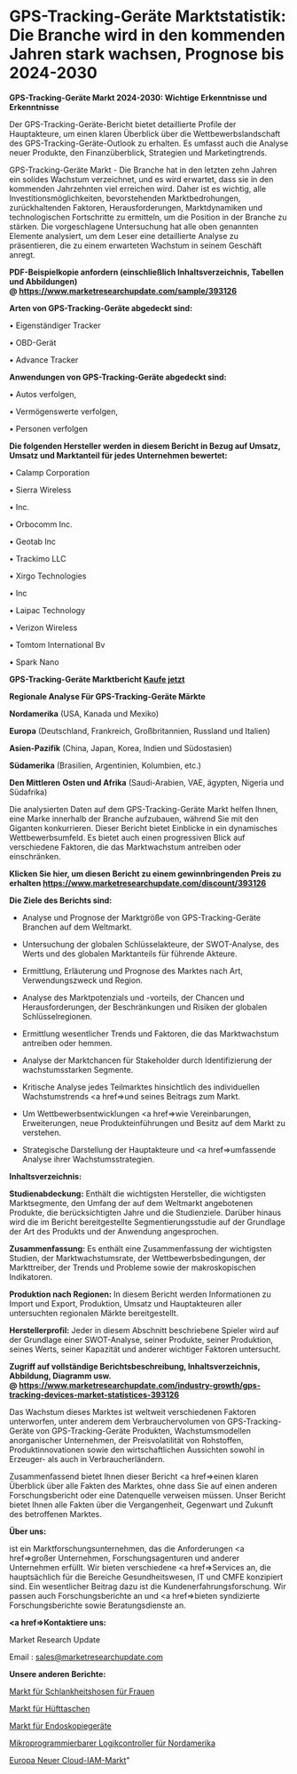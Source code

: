 # GPS-Tracking-Geräte Marktstatistik: Die Branche wird in den kommenden Jahren stark wachsen, Prognose bis 2024-2030

<strong>GPS-Tracking-Geräte Markt 2024-2030: Wichtige Erkenntnisse und Erkenntnisse</strong>

Der GPS-Tracking-Geräte-Bericht bietet detaillierte Profile der Hauptakteure, um einen klaren Überblick über die Wettbewerbslandschaft des GPS-Tracking-Geräte-Outlook zu erhalten. Es umfasst auch die Analyse neuer Produkte, den Finanzüberblick, Strategien und Marketingtrends.

GPS-Tracking-Geräte Markt - Die Branche hat in den letzten zehn Jahren ein solides Wachstum verzeichnet, und es wird erwartet, dass sie in den kommenden Jahrzehnten viel erreichen wird. Daher ist es wichtig, alle Investitionsmöglichkeiten, bevorstehenden Marktbedrohungen, zurückhaltenden Faktoren, Herausforderungen, Marktdynamiken und technologischen Fortschritte zu ermitteln, um die Position in der Branche zu stärken. Die vorgeschlagene Untersuchung hat alle oben genannten Elemente analysiert, um dem Leser eine detaillierte Analyse zu präsentieren, die zu einem erwarteten Wachstum in seinem Geschäft anregt.

<strong><b>PDF-Beispielkopie anfordern (einschließlich Inhaltsverzeichnis, Tabellen und Abbildungen) @ </b></strong><strong><a href=https://www.marketresearchupdate.com/sample/393126><strong>https://www.marketresearchupdate.com/sample/393126</u></a></strong></strong>

<strong>Arten von GPS-Tracking-Geräte abgedeckt sind:</strong>

• Eigenständiger Tracker

• OBD-Gerät

• Advance Tracker

<strong>Anwendungen von GPS-Tracking-Geräte abgedeckt sind:</strong>

• Autos verfolgen,

• Vermögenswerte verfolgen,

• Personen verfolgen

<strong>Die folgenden Hersteller werden in diesem Bericht in Bezug auf Umsatz, Umsatz und Marktanteil für jedes Unternehmen bewertet:</strong>

• Calamp Corporation

• Sierra Wireless

• Inc.

• Orbocomm Inc.

• Geotab Inc

• Trackimo LLC

• Xirgo Technologies

• Inc

• Laipac Technology

• Verizon Wireless

• Tomtom International Bv

• Spark Nano

<strong>GPS-Tracking-Geräte Marktbericht <a href=https://www.marketresearchupdate.com/buynow/393126>Kaufe jetzt</a></strong>

<strong>Regionale Analyse Für GPS-Tracking-Geräte Märkte</strong>

<strong>Nordamerika</strong> (USA, Kanada und Mexiko)

<strong>Europa</strong> (Deutschland, Frankreich, Großbritannien, Russland und Italien)

<strong>Asien-Pazifik</strong> (China, Japan, Korea, Indien und Südostasien)

<strong>Südamerika</strong> (Brasilien, Argentinien, Kolumbien, etc.)

<strong>Den Mittleren</strong> <strong>Osten und Afrika</strong> (Saudi-Arabien, VAE, ägypten, Nigeria und Südafrika)

Die analysierten Daten auf dem GPS-Tracking-Geräte Markt helfen Ihnen, eine Marke innerhalb der Branche aufzubauen, während Sie mit den Giganten konkurrieren. Dieser Bericht bietet Einblicke in ein dynamisches Wettbewerbsumfeld. Es bietet auch einen progressiven Blick auf verschiedene Faktoren, die das Marktwachstum antreiben oder einschränken.

<strong>Klicken Sie hier, um diesen Bericht zu einem gewinnbringenden Preis zu erhalten
</strong><strong><a href=https://www.marketresearchupdate.com/discount/393126>https://www.marketresearchupdate.com/discount/393126</b></u></strong></a>

<strong>Die Ziele des Berichts sind:</strong>

- Analyse und Prognose der Marktgröße von GPS-Tracking-Geräte Branchen auf dem Weltmarkt.

- Untersuchung der globalen Schlüsselakteure, der SWOT-Analyse, des Werts und des globalen Marktanteils für führende Akteure.

- Ermittlung, Erläuterung und Prognose des Marktes nach Art, Verwendungszweck und Region.

- Analyse des Marktpotenzials und -vorteils, der Chancen und Herausforderungen, der Beschränkungen und Risiken der globalen Schlüsselregionen.

- Ermittlung wesentlicher Trends und Faktoren, die das Marktwachstum antreiben oder hemmen.

- Analyse der Marktchancen für Stakeholder durch Identifizierung der wachstumsstarken Segmente.

- Kritische Analyse jedes Teilmarktes hinsichtlich des individuellen Wachstumstrends <a href=>und</a> seines Beitrags zum Markt.

- Um Wettbewerbsentwicklungen <a href=>wie</a> Vereinbarungen, Erweiterungen, neue Produkteinführungen und Besitz auf dem Markt zu verstehen.

- Strategische Darstellung der Hauptakteure und <a href=>umfas</a>sende Analyse ihrer Wachstumsstrategien.

<strong>Inhaltsverzeichnis:</strong>

<strong>Studienabdeckung:</strong> Enthält die wichtigsten Hersteller, die wichtigsten Marktsegmente, den Umfang der auf dem Weltmarkt angebotenen Produkte, die berücksichtigten Jahre und die Studienziele. Darüber hinaus wird die im Bericht bereitgestellte Segmentierungsstudie auf der Grundlage der Art des Produkts und der Anwendung angesprochen.

<strong>Zusammenfassung:</strong> Es enthält eine Zusammenfassung der wichtigsten Studien, der Marktwachstumsrate, der Wettbewerbsbedingungen, der Markttreiber, der Trends und Probleme sowie der makroskopischen Indikatoren.

<strong>Produktion nach Regionen:</strong> In diesem Bericht werden Informationen zu Import und Export, Produktion, Umsatz und Hauptakteuren aller untersuchten regionalen Märkte bereitgestellt.

<strong>Herstellerprofil:</strong> Jeder in diesem Abschnitt beschriebene Spieler wird auf der Grundlage einer SWOT-Analyse, seiner Produkte, seiner Produktion, seines Werts, seiner Kapazität und anderer wichtiger Faktoren untersucht.

<strong><b>Zugriff auf vollständige Berichtsbeschreibung, Inhaltsverzeichnis, Abbildung, Diagramm usw. @ </b></strong><strong><a href=https://www.marketresearchupdate.com/industry-growth/gps-tracking-devices-market-statistices-393126>https://www.marketresearchupdate.com/industry-growth/gps-tracking-devices-market-statistices-393126</a></strong>

Das Wachstum dieses Marktes ist weltweit verschiedenen Faktoren unterworfen, unter anderem dem Verbrauchervolumen von GPS-Tracking-Geräte von GPS-Tracking-Geräte Produkten, Wachstumsmodellen anorganischer Unternehmen, der Preisvolatilität von Rohstoffen, Produktinnovationen sowie den wirtschaftlichen Aussichten sowohl in Erzeuger- als auch in Verbraucherländern.

Zusammenfassend bietet Ihnen dieser Bericht <a href=>einen</a> klaren Überblick über alle Fakten des Marktes, ohne dass Sie auf einen anderen Forschungsbericht oder eine Datenquelle verweisen müssen. Unser Bericht bietet Ihnen alle Fakten über die Vergangenheit, Gegenwart und Zukunft des betroffenen Marktes.

<strong>Über uns:</strong>

 ist ein Marktforschungsunternehmen, das die Anforderungen <a href=>großer</a> Unternehmen, Forschungsagenturen und anderer Unternehmen erfüllt. Wir bieten verschiedene <a href=>Services</a> an, die hauptsächlich für die Bereiche Gesundheitswesen, IT und CMFE konzipiert sind. Ein wesentlicher Beitrag dazu ist die Kundenerfahrungsforschung. Wir passen auch Forschungsberichte an und <a href=>bieten</a> syndizierte Forschungsberichte sowie Beratungsdienste an.

<strong><a href=>Kontaktiere uns:</a></strong>

Market Research Update

Email : sales@marketresearchupdate.com

<strong>Unsere anderen Berichte:</strong>

<a href=https://www.linkedin.com/pulse/women-slimming-pants-market-analysis-understanding>Markt für Schlankheitshosen für Frauen</a>

<a href=https://www.linkedin.com/pulse/waist-pack-market-report-2023-top-company-trends>Markt für Hüfttaschen</a>

<a href=https://www.linkedin.com/pulse/endoscopy-devices-market-size-demand>Markt für Endoskopiegeräte</a>

<a href=https://www.linkedin.com/pulse/north-america-micro-programmable-logic-controller>Mikroprogrammierbarer Logikcontroller für Nordamerika</a>

<a href=https://www.linkedin.com/pulse/europe-new-cloud-iam-market-current-business-7h6hf/>Europa Neuer Cloud-IAM-Markt</a>"
